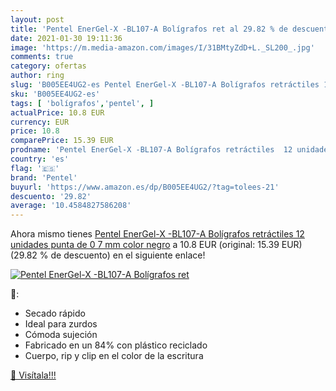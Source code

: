 ```yaml
---
layout: post
title: 'Pentel EnerGel-X -BL107-A Bolígrafos ret al 29.82 % de descuento'
date: 2021-01-30 19:11:36
image: 'https://m.media-amazon.com/images/I/31BMtyZdD+L._SL200_.jpg'
comments: true
category: ofertas
author: ring
slug: 'B005EE4UG2-es Pentel EnerGel-X -BL107-A Bolígrafos retráctiles 12...'
sku: 'B005EE4UG2-es'
tags: [ 'bolígrafos','pentel', ]
actualPrice: 10.8 EUR
currency: EUR
price: 10.8
comparePrice: 15.39 EUR
prodname: 'Pentel EnerGel-X -BL107-A Bolígrafos retráctiles  12 unidades  punta de 0 7 mm   color negro'
country: 'es'
flag: '🇪🇸'
brand: 'Pentel'
buyurl: 'https://www.amazon.es/dp/B005EE4UG2/?tag=tolees-21'
descuento: '29.82'
average: '10.4584827586208'
---
```


Ahora mismo tienes [Pentel EnerGel-X -BL107-A Bolígrafos retráctiles  12 unidades  punta de 0 7 mm   color negro](https://www.amazon.es/dp/B005EE4UG2/?tag=tolees-21) a 10.8 EUR (original: 15.39 EUR) (29.82 %  de descuento) en el siguiente enlace!

[![Pentel EnerGel-X -BL107-A Bolígrafos ret](https://m.media-amazon.com/images/I/31BMtyZdD+L._SL200_.jpg)](https://www.amazon.es/dp/B005EE4UG2/?tag=tolees-21)

🔎:

- Secado rápido
- Ideal para zurdos
- Cómoda sujeción
- Fabricado en un 84% con plástico reciclado
- Cuerpo, rip y clip en el color de la escritura

[🛒 Visítala!!!](https://www.amazon.es/dp/B005EE4UG2/?tag=tolees-21)
